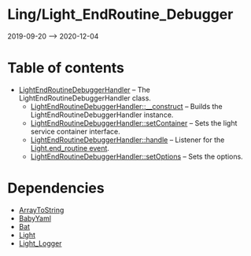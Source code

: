 Ling/Light_EndRoutine_Debugger
================
2019-09-20 --> 2020-12-04




Table of contents
===========

- [LightEndRoutineDebuggerHandler](https://github.com/lingtalfi/Light_EndRoutine_Debugger/blob/master/doc/api/Ling/Light_EndRoutine_Debugger/Handler/LightEndRoutineDebuggerHandler.md) &ndash; The LightEndRoutineDebuggerHandler class.
    - [LightEndRoutineDebuggerHandler::__construct](https://github.com/lingtalfi/Light_EndRoutine_Debugger/blob/master/doc/api/Ling/Light_EndRoutine_Debugger/Handler/LightEndRoutineDebuggerHandler/__construct.md) &ndash; Builds the LightEndRoutineDebuggerHandler instance.
    - [LightEndRoutineDebuggerHandler::setContainer](https://github.com/lingtalfi/Light_EndRoutine_Debugger/blob/master/doc/api/Ling/Light_EndRoutine_Debugger/Handler/LightEndRoutineDebuggerHandler/setContainer.md) &ndash; Sets the light service container interface.
    - [LightEndRoutineDebuggerHandler::handle](https://github.com/lingtalfi/Light_EndRoutine_Debugger/blob/master/doc/api/Ling/Light_EndRoutine_Debugger/Handler/LightEndRoutineDebuggerHandler/handle.md) &ndash; Listener for the [Light.end_routine event](https://github.com/lingtalfi/Light/blob/master/personal/mydoc/pages/events.md).
    - [LightEndRoutineDebuggerHandler::setOptions](https://github.com/lingtalfi/Light_EndRoutine_Debugger/blob/master/doc/api/Ling/Light_EndRoutine_Debugger/Handler/LightEndRoutineDebuggerHandler/setOptions.md) &ndash; Sets the options.


Dependencies
============
- [ArrayToString](https://github.com/lingtalfi/ArrayToString)
- [BabyYaml](https://github.com/lingtalfi/BabyYaml)
- [Bat](https://github.com/lingtalfi/Bat)
- [Light](https://github.com/lingtalfi/Light)
- [Light_Logger](https://github.com/lingtalfi/Light_Logger)


